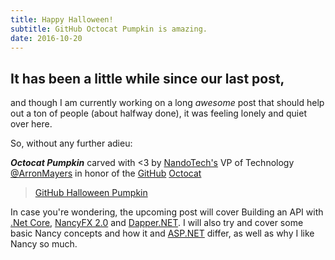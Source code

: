 ```yaml
---
title: Happy Halloween! 
subtitle: GitHub Octocat Pumpkin is amazing.
date: 2016-10-20
---
```


## It has been a little while since our last post, 

and though I am currently working on a long _awesome_ post that should help out a ton of people (about halfway done), it was feeling lonely and quiet over here.

So, without any further adieu:

**_Octocat Pumpkin_** carved with <3 by [NandoTech's](http://www.nandotech.com) VP of Technology [@ArronMayers](https://twitter.com/arronmayers) in honor of the [GitHub](https://www.github.com) [Octocat](https://octodex.github.com/)

<blockquote class="imgur-embed-pub" lang="en" data-id="KMZns1w"><a href="//imgur.com/KMZns1w">GitHub Halloween Pumpkin</a></blockquote><script async src="//s.imgur.com/min/embed.js" charset="utf-8"></script>

In case you're wondering, the upcoming post will cover Building an API with [.Net Core](http://dot.net), [NancyFX 2.0](http://www.nancyfx.org) and [Dapper.NET](https://github.com/stackexchange/dapper-dot-net). I will also try and cover some basic Nancy concepts and how it and [ASP.NET](http://asp.net) differ, as well as why I like Nancy so much.
